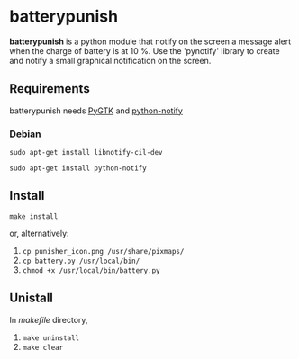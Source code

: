 batterypunish
=============

**batterypunish** is a python module that notify on the screen a message alert when the charge of battery is at 10 %.
Use the 'pynotify' library to create and notify a small graphical notification on the screen.

## Requirements

batterypunish needs [PyGTK][pygtk] and [python-notify][pynot]

### Debian

`sudo apt-get install libnotify-cil-dev`

`sudo apt-get install python-notify`

## Install

`make install`

or, alternatively:

1. `cp punisher_icon.png /usr/share/pixmaps/`
2. `cp battery.py /usr/local/bin/`
3. `chmod +x /usr/local/bin/battery.py`

## Unistall

In *makefile* directory,

1. `make uninstall`
2. `make clear`


[pygtk]: http://www.pygtk.org/downloads.html
[pynot]: https://debian.pkgs.org/9/debian-main-amd64/python-notify_0.1.1-4_amd64.deb.html
[opbx]: http://openbox.org/wiki/Main_Page
